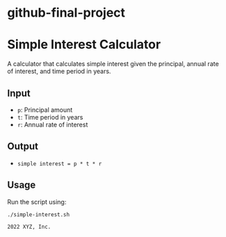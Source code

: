 # github-final-project
# Simple Interest Calculator

A calculator that calculates simple interest given the principal, annual rate of interest, and time period in years.

## Input
- `p`: Principal amount
- `t`: Time period in years
- `r`: Annual rate of interest

## Output
- `simple interest = p * t * r`

## Usage
Run the script using:
```bash
./simple-interest.sh

2022 XYZ, Inc.

